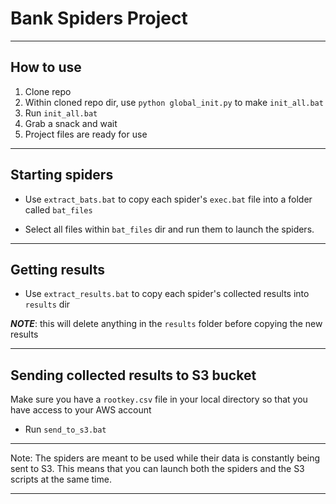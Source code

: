 
# Bank Spiders Project

---

## How to use

1. Clone repo
2. Within cloned repo dir, use `python global_init.py` to make `init_all.bat`
3. Run `init_all.bat`
4. Grab a snack and wait
5. Project files are ready for use

---

## Starting spiders

- Use `extract_bats.bat` to copy each spider's `exec.bat` file into a folder called `bat_files`

- Select all files within `bat_files` dir and run them to launch the spiders.

---

## Getting results

- Use `extract_results.bat` to copy each spider's collected results into `results` dir

_**NOTE**_: this will delete anything in the `results` folder before copying the new results

---

## Sending collected results to S3 bucket

Make sure you have a `rootkey.csv` file in your local directory so that you have access to your AWS account

- Run `send_to_s3.bat`

---

Note: The spiders are meant to be used while their data is constantly being sent to S3.
This means that you can launch both the spiders and the S3 scripts at the same time.

---
